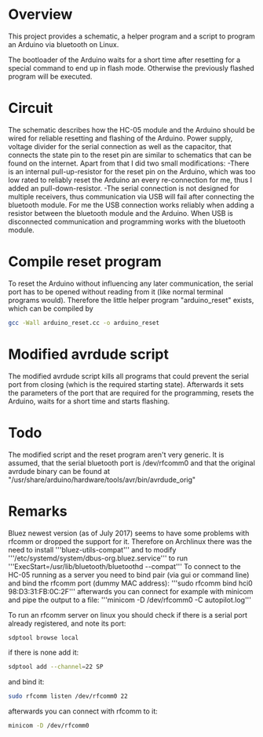 # Overview
This project provides a schematic, a helper program and a script to program an Arduino via bluetooth on Linux.

The bootloader of the Arduino waits for a short time after resetting for a special command to end up in flash mode. Otherwise the previously flashed program will be executed.

# Circuit
The schematic describes how the HC-05 module and the Arduino should be wired for reliable resetting and flashing of the Arduino.
Power supply, voltage divider for the serial connection as well as the capacitor, that connects the state pin to the reset pin are similar to schematics that can be found on the internet. Apart from that I did two small modifications:
-There is an internal pull-up-resistor for the reset pin on the Arduino, which was too low rated to reliably reset the Arduino an every re-connection for me, thus I added an pull-down-resistor.
-The serial connection is not designed for multiple receivers, thus communication via USB will fail after connecting the bluetooth module. For me the USB connection works reliably when adding a resistor between the bluetooth module and the Arduino. When USB is disconnected communication and programming works with the bluetooth module.


# Compile reset program
To reset the Arduino without influencing any later communication, the serial port has to be opened without reading from it (like normal terminal programs would). Therefore the little helper program "arduino_reset" exists, which can be compiled by

```bash
gcc -Wall arduino_reset.cc -o arduino_reset
```

# Modified avrdude script

The modified avrdude script kills all programs that could prevent the serial port from closing (which is the required starting state). Afterwards it sets the parameters of the port that are required for the programming, resets the Arduino, waits for a short time and starts flashing.


# Todo

The modified script and the reset program aren't very generic. It is assumed, that the serial bluetooth port is /dev/rfcomm0 and that the original avrdude binary can be found at "/usr/share/arduino/hardware/tools/avr/bin/avrdude_orig"

# Remarks

Bluez newest version (as of July 2017) seems to have some problems with rfcomm or dropped the support for it.
Therefore on Archlinux there was the need to install '''bluez-utils-compat''' and to modify '''/etc/systemd/system/dbus-org.bluez.service''' to run '''ExecStart=/usr/lib/bluetooth/bluetoothd --compat'''
To connect to the HC-05 running as a server you need to bind pair (via gui or command line) and bind the rfcomm port (dummy MAC address):
'''sudo rfcomm bind hci0 98:D3:31:FB:0C:2F'''
afterwards you can connect for example with minicom and pipe the output to a file:
'''minicom -D /dev/rfcomm0  -C autopilot.log'''

To run an rfcomm server on linux you should check if there is a serial port already registered, and note its port:
```bash
sdptool browse local
```
if there is none add it:
```bash
sdptool add --channel=22 SP
```
and bind it:
```bash
sudo rfcomm listen /dev/rfcomm0 22
```
afterwards you can connect with rfcomm to it:
```bash
minicom -D /dev/rfcomm0
```



